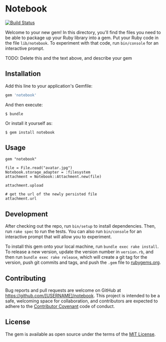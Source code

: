 # Notebook

[![Build Status](https://travis-ci.org/moss-rb/notebook.svg?branch=master)](https://travis-ci.org/moss-rb/notebook?branch=master)

Welcome to your new gem! In this directory, you'll find the files you need to be able to package up your Ruby library into a gem. Put your Ruby code in the file `lib/notebook`. To experiment with that code, run `bin/console` for an interactive prompt.

TODO: Delete this and the text above, and describe your gem

## Installation

Add this line to your application's Gemfile:

```ruby
gem 'notebook'
```

And then execute:

    $ bundle

Or install it yourself as:

    $ gem install notebook

## Usage

```
gem "notebook"
```

```
file = File.read("avatar.jpg")
Notebook.storage_adapter = :filesystem
attachment = Notebook::Attachment.new(file)

attachment.upload

# get the url of the newly persisted file
attachment.url
```

## Development

After checking out the repo, run `bin/setup` to install dependencies. Then, run `rake spec` to run the tests. You can also run `bin/console` for an interactive prompt that will allow you to experiment.

To install this gem onto your local machine, run `bundle exec rake install`. To release a new version, update the version number in `version.rb`, and then run `bundle exec rake release`, which will create a git tag for the version, push git commits and tags, and push the `.gem` file to [rubygems.org](https://rubygems.org).

## Contributing

Bug reports and pull requests are welcome on GitHub at https://github.com/[USERNAME]/notebook. This project is intended to be a safe, welcoming space for collaboration, and contributors are expected to adhere to the [Contributor Covenant](contributor-covenant.org) code of conduct.


## License

The gem is available as open source under the terms of the [MIT License](http://opensource.org/licenses/MIT).

